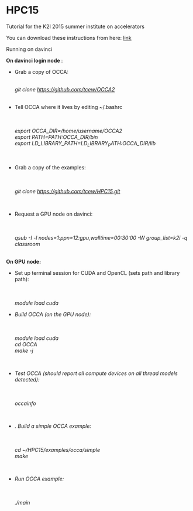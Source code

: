 # HPC15
Tutorial for the K2I 2015 summer institute on accelerators

You can download these instructions from here: <a href = "https://github.com/tcew/HPC15/blob/master/HPC15GPUdocs.pdf"> link</a>

Running on davinci

<b> On davinci login node </b>:
 
<ul>
<li> Grab a copy of OCCA:

<br><i> git clone https://github.com/tcew/OCCA2 </i>
</li>
<br><li> Tell OCCA where it lives by editing ~/.bashrc

<br><br><i>export OCCA_DIR=/home/username/OCCA2</i>
<br><i>export PATH=$PATH:$OCCA_DIR/bin</i>
<br><i>export LD_LIBRARY_PATH=$LD_LIBRARY_PATH:$OCCA_DIR/lib</i>
</li>

<br><li> Grab a copy of the examples:

<br><br><i>git clone https://github.com/tcew/HPC15.git</i>
</li>

<br><li> Request a GPU node on davinci:

<br><br><i>qsub -I -l nodes=1:ppn=12:gpu,walltime=00:30:00 -W group_list=k2i -q classroom</i>
</ul>

<br><b>On GPU node:</b>

<ul>

<li> Set up terminal session for CUDA and OpenCL (sets path and library path): 

<br><br><i>module load cuda</it><br>

</li>

<li> Build OCCA (on the GPU node): 

<br><br><i>module load cuda</it>
<br><i>cd OCCA</i>
<br><i>make -j</i>

</li>

<br><li> Test OCCA (should report all compute devices on all thread models detected):

<br><br><i>occainfo</i>
 
 </li>

<br><li>. Build a simple OCCA example:

<br><br><i>cd ~/HPC15/examples/occa/simple</i>
<br><i>make </i>
</li>

<br><li> Run OCCA example:

<br><br><i>./main</i><br>
</li>
</ul>
